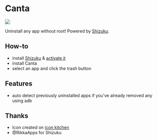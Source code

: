# Canta
![](https://github.com/samolego/Canta/blob/master/android/app/src/main/res/mipmap-xxxhdpi/ic_launcher.png?raw=true)

Uninstall any app without root!
Powered by [Shizuku](https://shizuku.rikka.app/).

## How-to
* install [Shizuku](https://play.google.com/store/apps/details?id=moe.shizuku.privileged.api) & [activate it](https://shizuku.rikka.app/guide/setup/)
* install Canta
* select an app and click the trash button

## Features
* auto detect previously uninstalled apps
if you've already removed any using adb


## Thanks
* Icon created on [icon kitchen](icon.kitchen)
* @RikkaApps for Shizuku
